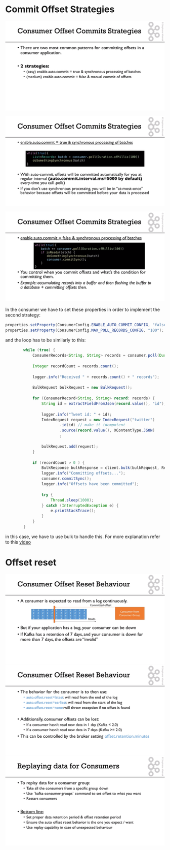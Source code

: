 # Commit Offset Strategies

![](consumer_offset_commit.png)

![](consumer_offset_commit2.png)

![](consumer_offset_commit3.png)


In the consumer we have to set these properties in order to implement the second strategy:

```java
properties.setProperty(ConsumerConfig.ENABLE_AUTO_COMMIT_CONFIG, "false"); // disable auto commit of offsets
properties.setProperty(ConsumerConfig.MAX_POLL_RECORDS_CONFIG, "100"); // disable auto commit of offsets
```

and the loop has to be similarly to this:

```java
        while (true) {
            ConsumerRecords<String, String> records = consumer.poll(Duration.ofMillis(100));

            Integer recordCount = records.count();

            logger.info("Received " + records.count() + " records");

            BulkRequest bulkRequest = new BulkRequest();

            for (ConsumerRecord<String, String> record: records) {
                String id = extractFieldFromJson(record.value(), "id");

                logger.info("Tweet id: " + id);
                IndexRequest request = new IndexRequest("twitter")
                        .id(id) // make it idempotent
                        .source(record.value(), XContentType.JSON)
                        ;

                bulkRequest.add(request);
            }

            if (recordCount > 0 ) {
                BulkResponse bulkResponse = client.bulk(bulkRequest, RequestOptions.DEFAULT);
                logger.info("Committing offsets...");
                consumer.commitSync();
                logger.info("Offsets have been committed");

                try {
                    Thread.sleep(1000);
                } catch (InterruptedException e) {
                    e.printStackTrace();
                }
            }
        }
```

in this case, we have to use bulk to handle this. For more explanation refer to this [video](https://subscription.packtpub.com/video/application_development/9781789342604/99150/99161/consumer-part-5-performance-improvement-using-batching)


# Offset reset

![](offsetReset.png)
![](offsetReset1.png)
![](offsetReset2.png)
